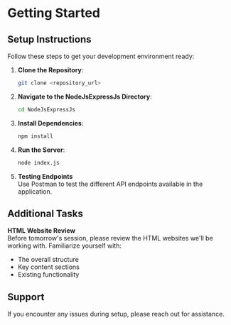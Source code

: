 # Getting Started

## Setup Instructions

Follow these steps to get your development environment ready:

1. **Clone the Repository**:
    ```bash
    git clone <repository_url>
    ```

2. **Navigate to the NodeJsExpressJs Directory**:
    ```bash
    cd NodeJsExpressJs
    ```

3. **Install Dependencies**:
    ```bash
    npm install
    ```

4. **Run the Server**:
    ```bash
    node index.js
    ```

5. **Testing Endpoints**  
   Use Postman to test the different API endpoints available in the application.

## Additional Tasks
**HTML Website Review**  
Before tomorrow's session, please review the HTML websites we'll be working with. Familiarize yourself with:
- The overall structure
- Key content sections
- Existing functionality

## Support
If you encounter any issues during setup, please reach out for assistance.
